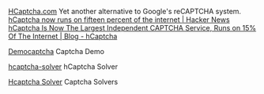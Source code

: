 
[HCaptcha.com](https://hcaptcha.com/)
Yet another alternative to Google's reCAPTCHA system.
[hCaptcha now runs on fifteen percent of the internet | Hacker News](https://news.ycombinator.com/item?id=25212541)
[hCaptcha Is Now The Largest Independent CAPTCHA Service, Runs on 15% Of The Internet | Blog - hCaptcha](https://www.hcaptcha.com/post/hcaptcha-now-the-largest-independent-captcha-service)

[Democaptcha](http://democaptcha.com/demo-form-eng/hcaptcha.html)
Captcha Demo

[hcaptcha-solver](https://github.com/JimmyLaurent/hcaptcha-solver)
hCaptcha Solver

[Hcaptcha Solver](https://greasyfork.org/en/scripts/425854)
Captcha Solvers
